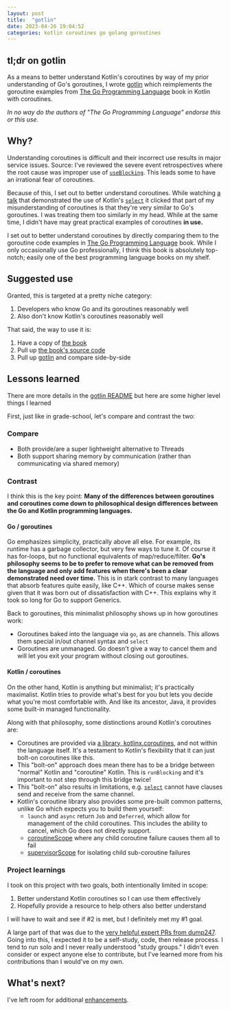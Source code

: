 ```yaml
---
layout: post
title:  "gotlin"
date: 2023-04-26 19:04:52
categories: kotlin coroutines go golang goroutines
---
```


## tl;dr on gotlin

As a means to better understand Kotlin's coroutines by way of my prior understanding of Go's goroutines, I wrote [gotlin][gotlin] which reimplements the goroutine examples from [The Go Programming Language][gopl] book in Kotlin with coroutines.

*In no way do the authors of "The Go Programming Language" endorse this or this use.*

## Why?

Understanding coroutines is difficult and their incorrect use results in major service issues. Source: I've reviewed the severe event retrospectives where the root cause was improper use of [`useBlocking`](https://kotlinlang.org/api/kotlinx.coroutines/kotlinx-coroutines-core/kotlinx.coroutines/run-blocking.html). This leads some to have an irrational fear of coroutines.

Because of this, I set out to better understand coroutines. While watching [a talk](TK) that demonstrated the use of Kotlin's [`select`](TK) it clicked that part of my misunderstanding of coroutines is that they're very similar to Go's goroutines.  I was treating them too similarly in my head. While at the same time, I didn't have may great practical examples of coroutines **in use.**

I set out to better understand coroutines by directly comparing them to the goroutine code examples in [The Go Programming Language][gopl] book. While I only occasionally use Go professionally, I think this book is absolutely top-notch; easily one of the best programming language books on my shelf.

## Suggested use

Granted, this is targeted at a pretty niche category:

1. Developers who know Go and its goroutines reasonably well
2. Also don't know Kotlin's coroutines reasonably well

That said, the way to use it is:

1. Have a copy of [the book][gopl]
2. Pull up [the book's source code][gocode]
3. Pull up [gotlin][gotlin] and compare side-by-side

## Lessons learned

There are more details in the [gotlin README][gotlin-readme] but here are some higher level things I learned

First, just like in grade-school, let's compare and contrast the two:

### Compare

- Both provide/are a super lightweight alternative to Threads
- Both support sharing memory by communication (rather than communicating via shared memory)

### Contrast

I think this is the key point: **Many of the differences between goroutines and coroutines come down to philosophical design differences between the Go and Kotlin programming languages.**

#### Go / goroutines

Go emphasizes simplicity, practically above all else. For example, its runtime has a garbage collector, but very few ways to tune it. Of course it has for-loops, but no functional equivalents of map/reduce/filter. **Go's philosophy seems to be to prefer to remove what can be removed from the language and only add features when there's been a clear demonstrated need over time.** This is in stark contrast to many languages that absorb features quite easily, like C++. Which of course makes sense given that it was born out of dissatisfaction with C++. This explains why it took so long for Go to support Generics.

Back to goroutines, this minimalist philosophy shows up in how goroutines work:

- Goroutines baked into the language via `go`, as are channels. This allows them special in/out channel syntax and `select`
- Goroutines are unmanaged. Go doesn't give a way to cancel them and will let you exit your program without closing out goroutines.

#### Kotlin / coroutines

On the other hand, Kotlin is anything but minimalist; it's practically maximalist. Kotlin tries to provide what's best for you but lets you decide what you're most comfortable with. And like its ancestor, Java, it provides some built-in managed functionality.

Along with that philosophy, some distinctions around Kotlin's coroutines are:

- Coroutines are provided via [a library, kotlinx.coroutines,](https://github.com/Kotlin/kotlinx.coroutines) and not within the language itself. It's a testament to Kotlin's flexibility that it can just bolt-on coroutines like this.
- This "bolt-on" approach does mean there has to be a bridge between "normal" Kotlin and "coroutine" Kotlin. This is `runBlocking` and it's important to not step through this bridge twice!
- This "bolt-on" also results in limitations, e.g. [`select`](https://kotlinlang.org/api/kotlinx.coroutines/kotlinx-coroutines-core/kotlinx.coroutines.selects/select.html) cannot have clauses send and receive from the same channel.
- Kotlin's coroutine library also provides some pre-built common patterns, unlike Go which expects you to build them yourself:
  - `launch` and `async` return `Job` and `Deferred`, which allow for management of the child coroutines. This includes the ability to cancel, which Go does not directly support.
  - [coroutineScope](https://kotlinlang.org/api/kotlinx.coroutines/kotlinx-coroutines-core/kotlinx.coroutines/coroutine-scope.html) where any child coroutine failure causes them all to fail
  - [supervisorScope](https://kotlinlang.org/api/kotlinx.coroutines/kotlinx-coroutines-core/kotlinx.coroutines/supervisor-scope.html) for isolating child sub-coroutine failures

### Project learnings

I took on this project with two goals, both intentionally limited in scope:

1. Better understand Kotlin coroutines so I can use them effectively
2. Hopefully provide a resource to help others also better understand

I will have to wait and see if #2 is met, but I definitely met my #1 goal.

A large part of that was due to the [very helpful expert PRs from dump247](https://github.com/valbaca/gotlin/pulls?q=is%3Apr+is%3Aclosed+user%3Adump247). Going into this, I expected it to be a self-study, code, then release process. I tend to run solo and I never really understood "study groups." I didn't even consider or expect anyone else to contribute, but I've learned more from his contributions than I would've on my own.

## What's next?

I've left room for additional [enhancements](https://github.com/valbaca/gotlin/issues).

[gopl]: https://www.gopl.io/
[gocode]: https://github.com/adonovan/gopl.io/
[gotlin]: https://github.com/valbaca/gotlin
[gotlin-readme]: https://github.com/valbaca/gotlin/blob/main/README.md